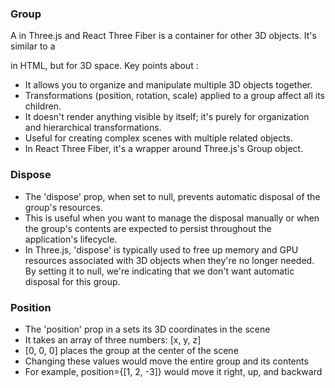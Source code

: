 ### Group
A <group> in Three.js and React Three Fiber is a container for other 3D objects.
It's similar to a <div> in HTML, but for 3D space.
Key points about <group>:
- It allows you to organize and manipulate multiple 3D objects together.
- Transformations (position, rotation, scale) applied to a group affect all its children.
- It doesn't render anything visible by itself; it's purely for organization and hierarchical transformations.
- Useful for creating complex scenes with multiple related objects.
- In React Three Fiber, it's a wrapper around Three.js's Group object.


### Dispose
- The 'dispose' prop, when set to null, prevents automatic disposal of the group's resources.
- This is useful when you want to manage the disposal manually or when the group's contents are expected to persist throughout the application's lifecycle.
- In Three.js, 'dispose' is typically used to free up memory and GPU resources associated with 3D objects when they're no longer needed. By setting it to null, we're indicating that we don't want automatic disposal for this group.


### Position
- The 'position' prop in a <group> sets its 3D coordinates in the scene
- It takes an array of three numbers: [x, y, z]
- [0, 0, 0] places the group at the center of the scene
- Changing these values would move the entire group and its contents
- For example, position={[1, 2, -3]} would move it right, up, and backward